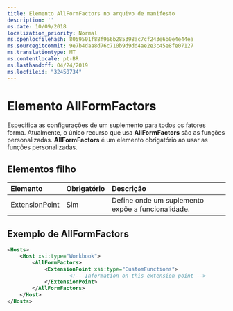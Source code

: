 ```yaml
---
title: Elemento AllFormFactors no arquivo de manifesto
description: ''
ms.date: 10/09/2018
localization_priority: Normal
ms.openlocfilehash: 8059501f88f966b285398ac7cf243e6b0e4e44ea
ms.sourcegitcommit: 9e7b4daa8d76c710b9d9dd4ae2e3c45e8fe07127
ms.translationtype: MT
ms.contentlocale: pt-BR
ms.lasthandoff: 04/24/2019
ms.locfileid: "32450734"
---
```

# <a name="allformfactors-element"></a>Elemento AllFormFactors

Especifica as configurações de um suplemento para todos os fatores forma. Atualmente, o único recurso que usa **AllFormFactors** são as funções personalizadas. **AllFormFactors** é um elemento obrigatório ao usar as funções personalizadas.

## <a name="child-elements"></a>Elementos filho

|  Elemento |  Obrigatório  |  Descrição  |
|:-----|:-----|:-----|
|  [ExtensionPoint](extensionpoint.md) |  Sim |  Define onde um suplemento expõe a funcionalidade. |

## <a name="allformfactors-example"></a>Exemplo de AllFormFactors

```xml
<Hosts>
    <Host xsi:type="Workbook">
        <AllFormFactors>
            <ExtensionPoint xsi:type="CustomFunctions">
                    <!-- Information on this extension point -->
            </ExtensionPoint>
        </AllFormFactors>
    </Host>
</Hosts>
```
